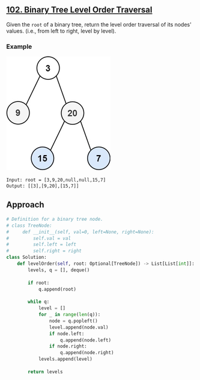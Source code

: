 ## [102. Binary Tree Level Order Traversal](https://leetcode.com/problems/binary-tree-level-order-traversal/?envType=problem-list-v2&envId=r27zde7r)

Given the `root` of a binary tree, return the level order traversal of its nodes' values. (i.e., from left to right, level by level).

### Example

![](example-1.jpg)

```
Input: root = [3,9,20,null,null,15,7]
Output: [[3],[9,20],[15,7]]
```

## Approach

```python
# Definition for a binary tree node.
# class TreeNode:
#     def __init__(self, val=0, left=None, right=None):
#         self.val = val
#         self.left = left
#         self.right = right
class Solution:
    def levelOrder(self, root: Optional[TreeNode]) -> List[List[int]]:
        levels, q = [], deque()

        if root:
            q.append(root)

        while q:
            level = []
            for _ in range(len(q)):
                node = q.popleft()
                level.append(node.val)
                if node.left:
                    q.append(node.left)
                if node.right:
                    q.append(node.right)
            levels.append(level)

        return levels
```
